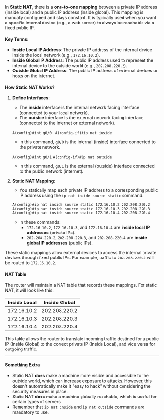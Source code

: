 In **Static NAT**, there is a **one-to-one mapping** between a private IP address (inside local) and a public IP address (inside global). This mapping is manually configured and stays constant. It is typically used when you want a specific internal device (e.g., a web server) to always be reachable via a fixed public IP.

#### Key Terms:

- **Inside Local IP Address**: The private IP address of the internal device inside the local network (e.g., `172.16.10.2`).
- **Inside Global IP Address**: The public IP address used to represent the internal device to the outside world (e.g., `202.208.220.2`).
- **Outside Global IP Address**: The public IP address of external devices or hosts on the internet.

#### **How Static NAT Works?**

1. **Define Interfaces**:
    - The **inside** interface is the internal network facing interface (connected to your local network).
    - The **outside** interface is the external network facing interface (connected to the internet or external network).

	`A(config)#int g0/0 `
	`A(config-if)#ip nat inside`
	- In this command, `g0/0` is the internal (inside) interface connected to the private network.
	
	`A(config)#int g0/1` 
	`A(config-if)#ip nat outside`
	- In this command, `g0/1` is the external (outside) interface connected to the public network (internet).

2. **Static NAT Mapping**:
    - You statically map each private IP address to a corresponding public IP address using the `ip nat inside source static` command.

	`A(config)#ip nat inside source static 172.16.10.2 202.208.220.2`
	`A(config)#ip nat inside source static 172.16.10.3 202.208.220.3`
	`A(config)#ip nat inside source static 172.16.10.4 202.208.220.4`

	- In these commands:
	    - `172.16.10.2`, `172.16.10.3`, and `172.16.10.4` are **inside local IP addresses** (private IPs).
	    - `202.208.220.2`, `202.208.220.3`, and `202.208.220.4` are **inside global IP addresses** (public IPs).

These static mappings allow external devices to access the internal private devices through fixed public IPs. For example, traffic to `202.208.220.2` will be routed to `172.16.10.2`.

#### **NAT Table**

The router will maintain a NAT table that records these mappings. For static NAT, it will look like this:

|Inside Local|Inside Global|
|---|---|
|172.16.10.2|202.208.220.2|
|172.16.10.3|202.208.220.3|
|172.16.10.4|202.208.220.4|

This table allows the router to translate incoming traffic destined for a public IP (Inside Global) to the correct private IP (Inside Local), and vice versa for outgoing traffic.

---

#### **Something Extra**

- Static NAT **does** make a machine more visible and accessible to the outside world, which can increase exposure to attacks. However, this doesn't automatically make it "easy to hack" without considering the security measures in place.
- Static NAT **does** make a machine globally reachable, which is useful for certain types of servers.
- Remember that `ip nat inside` and `ip nat outside` commands are mandatory to use.